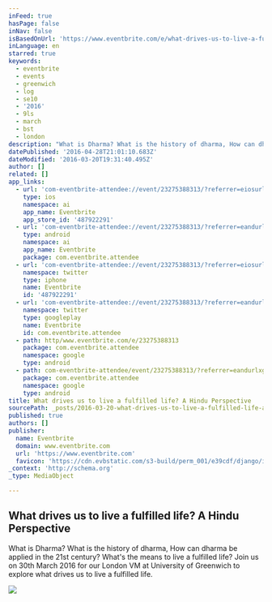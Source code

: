 ```yaml
---
inFeed: true
hasPage: false
inNav: false
isBasedOnUrl: 'https://www.eventbrite.com/e/what-drives-us-to-live-a-fulfilled-life-a-hindu-perspective-tickets-23275388313'
inLanguage: en
starred: true
keywords:
  - eventbrite
  - events
  - greenwich
  - log
  - se10
  - '2016'
  - 9ls
  - march
  - bst
  - london
description: "What is Dharma? What is the history of dharma, How can dharma be applied in the 21st century? What's the means to live a fulfilled life? Join us on 30th March 2016 for our London VM at University of Greenwich to explore what drives us to live a fulfilled life."
datePublished: '2016-04-28T21:01:10.683Z'
dateModified: '2016-03-20T19:31:40.495Z'
author: []
related: []
app_links:
  - url: 'com-eventbrite-attendee://event/23275388313/?referrer=eiosurlxfbk'
    type: ios
    namespace: ai
    app_name: Eventbrite
    app_store_id: '487922291'
  - url: 'com-eventbrite-attendee://event/23275388313/?referrer=eandurlxfbk'
    type: android
    namespace: ai
    app_name: Eventbrite
    package: com.eventbrite.attendee
  - url: 'com-eventbrite-attendee://event/23275388313/?referrer=eiosurlxtcar'
    namespace: twitter
    type: iphone
    name: Eventbrite
    id: '487922291'
  - url: 'com-eventbrite-attendee://event/23275388313/?referrer=eandurlxtcar'
    namespace: twitter
    type: googleplay
    name: Eventbrite
    id: com.eventbrite.attendee
  - path: http/www.eventbrite.com/e/23275388313
    package: com.eventbrite.attendee
    namespace: google
    type: android
  - path: com-eventbrite-attendee/event/23275388313/?referrer=eandurlxgoog
    package: com.eventbrite.attendee
    namespace: google
    type: android
title: What drives us to live a fulfilled life? A Hindu Perspective
sourcePath: _posts/2016-03-20-what-drives-us-to-live-a-fulfilled-life-a-hindu-perspective.md
published: true
authors: []
publisher:
  name: Eventbrite
  domain: www.eventbrite.com
  url: 'https://www.eventbrite.com'
  favicon: 'https://cdn.evbstatic.com/s3-build/perm_001/e39cdf/django/images/icons/favicons/favicon.ico'
_context: 'http://schema.org'
_type: MediaObject

---
```

<article style=""><h1>What drives us to live a fulfilled life? A Hindu Perspective</h1><p>What is Dharma? What is the history of dharma, How can dharma be applied in the 21st century? What's the means to live a fulfilled life? Join us on 30th March 2016 for our London VM at University of Greenwich to explore what drives us to live a fulfilled life.</p><img src="https://img.evbuc.com/https%3A%2F%2Fimg.evbuc.com%2Fhttps%253A%252F%252Fcdn.evbuc.com%252Fimages%252F19594830%252F15797718321%252F1%252Foriginal.jpg%3Frect%3D0%252C0%252C2160%252C1080%26s%3Dd39f04224c4e3bc9c89f1252b594170e?w=1000&amp;s=4a8797ae4c1c926404f10f26d2ecad29" /></article>